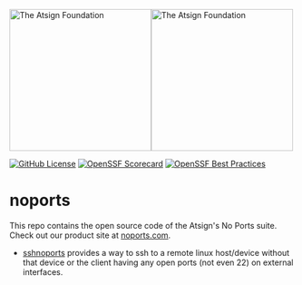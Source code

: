 <a href="https://atsign.com#gh-light-mode-only"><img width=250px src="https://atsign.com/wp-content/uploads/2022/05/atsign-logo-horizontal-color2022.svg#gh-light-mode-only" alt="The Atsign Foundation"></a><a href="https://atsign.com#gh-dark-mode-only"><img width=250px src="https://atsign.com/wp-content/uploads/2023/08/atsign-logo-horizontal-reverse2022-Color.svg#gh-dark-mode-only" alt="The Atsign Foundation"></a>

[![GitHub License](https://img.shields.io/badge/license-BSD3-blue.svg)](./LICENSE)
[![OpenSSF Scorecard](https://api.securityscorecards.dev/projects/github.com/atsign-foundation/noports/badge)](https://api.securityscorecards.dev/projects/github.com/atsign-foundation/noports)
[![OpenSSF Best Practices](https://www.bestpractices.dev/projects/8102/badge)](https://www.bestpractices.dev/projects/8102)

# noports
This repo contains the open source code of the Atsign's No Ports suite. Check out our product site at [noports.com](https://noports.com).

* [sshnoports](./packages/sshnoports) provides a way to ssh to a remote linux host/device without that
device or the client having any open ports (not even 22) on external interfaces.
